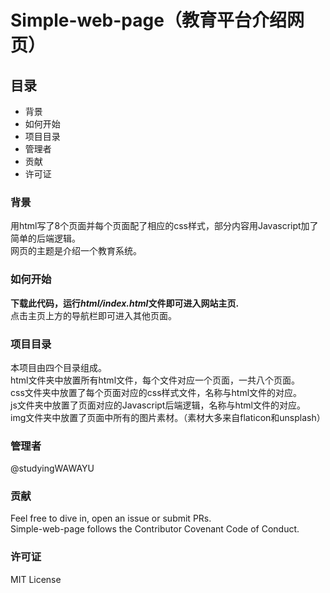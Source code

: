 # Simple-web-page（教育平台介绍网页）

## 目录
* 背景
* 如何开始
* 项目目录
* 管理者
* 贡献
* 许可证

### 背景
用html写了8个页面并每个页面配了相应的css样式，部分内容用Javascript加了简单的后端逻辑。
<br>网页的主题是介绍一个教育系统。

### 如何开始
**下载此代码，运行*html/index.html*文件即可进入网站主页.**
<br>点击主页上方的导航栏即可进入其他页面。

### 项目目录
本项目由四个目录组成。
<br>html文件夹中放置所有html文件，每个文件对应一个页面，一共八个页面。
<br>css文件夹中放置了每个页面对应的css样式文件，名称与html文件的对应。
<br>js文件夹中放置了页面对应的Javascript后端逻辑，名称与html文件的对应。
<br>img文件夹中放置了页面中所有的图片素材。（素材大多来自flaticon和unsplash）

### 管理者
@studyingWAWAYU

### 贡献
Feel free to dive in, open an issue or submit PRs.  
Simple-web-page follows the Contributor Covenant Code of Conduct.

### 许可证
MIT License
